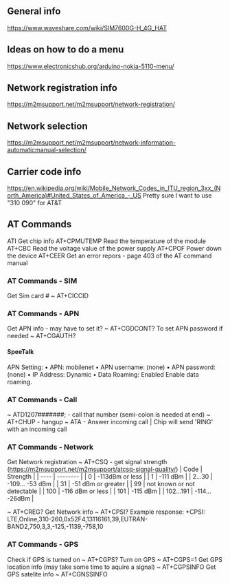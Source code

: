 ## General info
https://www.waveshare.com/wiki/SIM7600G-H_4G_HAT

## Ideas on how to do a menu
https://www.electronicshub.org/arduino-nokia-5110-menu/
## Network registration info
https://m2msupport.net/m2msupport/network-registration/

## Network selection
https://m2msupport.net/m2msupport/network-information-automaticmanual-selection/

## Carrier code info
https://en.wikipedia.org/wiki/Mobile_Network_Codes_in_ITU_region_3xx_(North_America)#United_States_of_America_-_US
Pretty sure I want to use "310 090" for AT&T

## AT Commands
ATI Get chip info
AT+CPMUTEMP Read the temperature of the module
AT+CBC Read the voltage value of the power supply
AT+CPOF Power down the device
AT+CEER Get an error repors - page 403 of the AT command manual

### AT Commands - SIM
Get Sim card #
~ AT+CICCID

### AT Commands - APN
Get APN info - may have to set it?
~ AT+CGDCONT?
To set APN password if needed
~ AT+CGAUTH?

#### SpeeTalk
APN Setting:
• APN: mobilenet
• APN username: (none)
• APN password: (none)
• IP Address: Dynamic
• Data Roaming: Enabled
Enable data roaming.

### AT Commands - Call
~ ATD1207#######; - call that number (semi-colon is needed at end)
~ AT+CHUP - hangup
~ ATA - Answer incoming call | Chip will send 'RING' with an incoming call

### AT Commands - Network
Get Network registration
~ AT+CSQ - get signal strength (https://m2msupport.net/m2msupport/atcsq-signal-quality/)
| Code | Strength |
| ---- | -------- |
| 0 | -113dBm or less |
| 1 | -111 dBm |
| 2...30 | -109... -53 dBm |
| 31 | -51 dBm or greater |
| 99 | not known or not detectable |
| 100 | -116 dBm or less |
| 101 | -115 dBm |
| 102...191 | -114... -26dBm |
    
~ AT+CREG?
Get Network info
~ AT+CPSI?
    Example response: +CPSI: LTE,Online,310-260,0x52F4,13116161,39,EUTRAN-BAND2,750,3,3,-125,-1139,-758,10


### AT Commands - GPS
Check if GPS is turned on
~ AT+CGPS?
Turn on GPS
~ AT+CGPS=1
Get GPS location info (may take some time to aquire a signal)
~ AT+CGPSINFO
Get GPS satelite info
~ AT+CGNSSINFO


